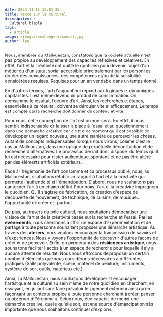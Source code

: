 ```yaml
---
date: 2023-11-11 12:01:35
title: Texte sur le culturel
description: >-
  Culturel blabla
tags:
  - article
image: /images/exchange-document.jpg
author: lau
---
```


Nous, membres du Mallouestan, constatons que la société actuelle n'est pas propice au développement des capacités réflexives et créatives. En effet, l'art et la créativité ont quitté le quotidien pour devenir l'objet d'un métier ou d'un statut social accessible principalement par les personnes dotées des connaissances, des compétences et/ou de la sensibilité considérées requises. Requises pour un art vendable dans un temps donné.

En d'autres termes, l'art d'aujourd'hui répond aux logiques et dynamiques capitalistes. Il est même devenu un produit de consommation. On comsomme le résultat, l'oeuvre d'art. Ainsi, les recherches et étapes, essentielles à ce résultat, doivent se dérouler vite et efficacement. Le temps est compté car la recherche doit donner du contenu et vite. 

Pour nous, cette conception de l'art est un non-sens. En effet, il nous semble indispensable de laisser la place à l'essai et au questionnement dans une démarche créative car c'est à ce moment qu'il est possible de développer un regard nouveau, une autre manière de percevoir les choses. Autant de concepts indispensables lorsque nous vivons, comme c'est le cas au Mallouestan, dans une optique de perpétuelle déconstuction et de recherche d'alternatives. Le processus devrait donc disposer du temps qu'il lui est nécessaire pour rester authentique, spontané et ne pas être altéré par des éléments artificiels extérieurs. 

Face à l'hégémonie de l'art consommé et du processus oublié, nous, au Mallouestan, souhaitons rétablir un rapport à l'art et à la créativité qui permette l'authenticité et l'émancipation. D'abord, nous ne souhaitons pas cantonner l'art à un champ défini. Pour nous, l'art et la créativité imprègnent le quotidien. Qu'il s'agisse de fabrication, de création d'espace de découverte de mouvement, de technique, de cuisine, de musique... l'opportunité de créer est partout. 

De plus, au travers du pôle culturel, nous souhaitons démocratiser une visison de l'art et de la créativité basée sur la recherche et l'essai. Par les **événements**, nous cherchons à offrir un espace d'expérimentation et de partage à toute personne souhaitant proposer une démarche artistique. Au travers des **ateliers**, nous voulons encourager la transmission de savoirs et d'expériences. Nous y voyons l'opportunité de découvrir d'autres facons de créer et de percevoir. Enfin, en permettant des **résidences artistique**, nous souhaitons faciliter l'accès à un espace de recherche pour laquelle il n'y a aucune attente de résultat. Nous nous efforcons de proposer un certain nombre d'éléments que nous considérons nécessaires à différentes pratiques (Salle polyvalente, scène, matériel de peinture, instruments, système de son, outils, matériaux etc.)

Ainsi, au Mallouestan, nous souhaitons développer et encourager l'artistique et le culturel au sein mếme de notre quotidien en cherchant, en essayant, en jouant sans faire prévaloir le jugement extérieur ainsi qu'en façonnant un contexte propice à toute personne cherchant à créer, penser ou observer différemment. Selon nous, être capable de mener une démarche créative, quelle qu'elle soit, est une source d'émancipation très importante que nous souhaitons continuer d'explorer.